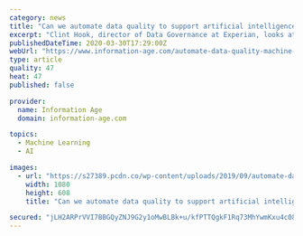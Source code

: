 ```yaml
---
category: news
title: "Can we automate data quality to support artificial intelligence and machine learning?"
excerpt: "Clint Hook, director of Data Governance at Experian, looks at how organisations can automate data quality to support artificial intelligence and machine learning Over the last decade, companies have begun to grasp and unlock the potential that artificial intelligence (AI) and machine learning (ML) can bring. While still in its infancy ..."
publishedDateTime: 2020-03-30T17:29:00Z
webUrl: "https://www.information-age.com/automate-data-quality-machine-learning-123485510/"
type: article
quality: 47
heat: 47
published: false

provider:
  name: Information Age
  domain: information-age.com

topics:
  - Machine Learning
  - AI

images:
  - url: "https://s27389.pcdn.co/wp-content/uploads/2019/09/automate-data-quality-machine-learning.jpeg"
    width: 1080
    height: 608
    title: "Can we automate data quality to support artificial intelligence and machine learning?"

secured: "jLH2ARPrVVI7BBGQyZNJ9G2y1oMwBLBk+u/kfPTTQgkF1Rq73MhYwmKxu4c08vOXiFOkM3cJKuny6zgNTrQNVjXgS5lg01ccN/IZaco2S8Zow4c360MROyJ3mg62kTCOif2oJEhyJ2Vgx3N3yWCr676JRmkPmVh0+27ntt1/dm152fBbfmGxfLh1ZdZVTHKu9rW6XnpNoJXt5h/u6KAteT2gyDq+hPalCJsw+QV05l6pTGmecxuc0EDQt46ZVdYlYWM8NeTcF4WPRUfgnvmrVeiE763zw5ElQwpJ9LBqtAQdJcX/w0gE0qPGTtW2+cWM;leQlPQ/hn3I8s/aPOVfsKg=="
---
```


